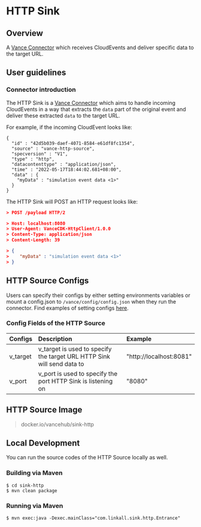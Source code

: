 # HTTP Sink 

## Overview

A [Vance Connector][vc] which receives CloudEvents and deliver specific data to the target URL.
## User guidelines

### Connector introduction

The HTTP Sink is a [Vance Connector][vc] which aims to handle incoming CloudEvents in a way that extracts the `data` part of the 
original event and deliver these extracted `data` to the target URL.

For example, if the incoming CloudEvent looks like:

```http
{
  "id" : "42d5b039-daef-4071-8584-e61df8fc1354",
  "source" : "vance-http-source",
  "specversion" : "V1",
  "type" : "http",
  "datacontenttype" : "application/json",
  "time" : "2022-05-17T18:44:02.681+08:00",
  "data" : {
    "myData" : "simulation event data <1>"
  }
}
```

The HTTP Sink will POST an HTTP request looks like:

``` json
> POST /payload HTTP/2

> Host: localhost:8080
> User-Agent: VanceCDK-HttpClient/1.0.0
> Content-Type: application/json
> Content-Length: 39

> {
>    "myData" : "simulation event data <1>"
> }
```

## HTTP Source Configs

Users can specify their configs by either setting environments variables or mount a config.json to
`/vance/config/config.json` when they run the connector. Find examples of setting configs [here][config].

### Config Fields of the HTTP Source

| Configs | Description               |  Example               |
| :---------- | :------------ |:------------------------------ |
| v_target   | v_target is used to specify the target URL HTTP Sink will send data to | "http://localhost:8081" |
| v_port   | v_port is used to specify the port HTTP Sink is listening on | "8080" |

## HTTP Source Image

> docker.io/vancehub/sink-http

## Local Development

You can run the source codes of the HTTP Source locally as well.

### Building via Maven

```shell
$ cd sink-http
$ mvn clean package
```

### Running via Maven

```shell
$ mvn exec:java -Dexec.mainClass="com.linkall.sink.http.Entrance"
```

[vc]: https://github.com/JieDing/vance-docs/blob/main/docs/concept.md
[config]: https://github.com/linkall-labs/vance-docs/blob/main/docs/connector.md